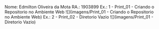 Nome: Edmilton Oliveira da Mota
RA.: 1903899
Ex.: 1 - Print_01 - Criando o Repositorio no Ambiente Web
![](imagens/Print_01 - Criando o Repositorio no Ambiente Web)
Ex.: 2 - Print_02 - Diretorio Vazio
![](imagens/Print_01 - Diretorio Vazio)
